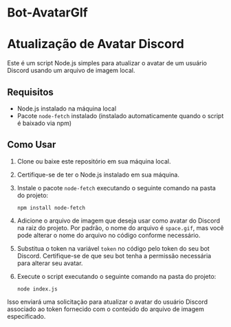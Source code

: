 # Bot-AvatarGIf

# Atualização de Avatar Discord

Este é um script Node.js simples para atualizar o avatar de um usuário Discord usando um arquivo de imagem local.

## Requisitos

- Node.js instalado na máquina local
- Pacote `node-fetch` instalado (instalado automaticamente quando o script é baixado via npm)

## Como Usar

1. Clone ou baixe este repositório em sua máquina local.

2. Certifique-se de ter o Node.js instalado em sua máquina.

3. Instale o pacote `node-fetch` executando o seguinte comando na pasta do projeto:
    ```
    npm install node-fetch
    ```

4. Adicione o arquivo de imagem que deseja usar como avatar do Discord na raiz do projeto. Por padrão, o nome do arquivo é `space.gif`, mas você pode alterar o nome do arquivo no código conforme necessário.

5. Substitua o token na variável `token` no código pelo token do seu bot Discord. Certifique-se de que seu bot tenha a permissão necessária para alterar seu avatar.

6. Execute o script executando o seguinte comando na pasta do projeto:
    ```
    node index.js
    ```

Isso enviará uma solicitação para atualizar o avatar do usuário Discord associado ao token fornecido com o conteúdo do arquivo de imagem especificado.
